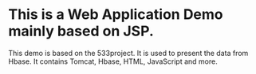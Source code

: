 # This is a Web Application Demo mainly based on JSP.
This demo is based on the 533project. It is used to present the data from Hbase. 
It contains Tomcat, Hbase, HTML, JavaScript and more.
